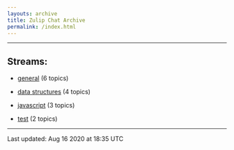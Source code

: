```yaml
---
layouts: archive
title: Zulip Chat Archive
permalink: /index.html
---
```


---

## Streams:

* [general](stream/213222-general/index.html) (6 topics)

* [data structures](stream/217915-data-structures/index.html) (4 topics)

* [javascript](stream/217809-javascript/index.html) (3 topics)

* [test](stream/253152-test/index.html) (2 topics)

<hr><p>Last updated: Aug 16 2020 at 18:35 UTC</p>